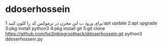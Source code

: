 # ddoserhossein
برای ورود ب این مخزن در ترموکس کد را کلون کنید  1:apt update  2:apt upgrade  3:pkg install python3  4:pkg install git  5:git clone https://github.com/ho3inkingroothack/ddoserhossein.git  python3 ddoserhossein.py
